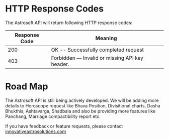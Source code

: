 # HTTP Response Codes

The Astrosoft API will return following HTTP response codes:


| Response Code | Meaning                                  |
| ------------- | ---------------------------------------- |
| 200           | OK -- Successfully completed request     |
| 403           | Forbidden — Invalid or missing API key header. |



# Road Map

The Astrosoft API is still being actively developed. We will be adding more details to Horoscope request like Bhava Position, Divisitional charts, Dasha Bhukthis, Ashtavarga, Shadbala and also be providing more features like Panchang, Marriage compactibility report etc.

If you have feedback or feature requests, please contact [innovativeastrosolutions.com](http://innovativeastrosolutions.com)



